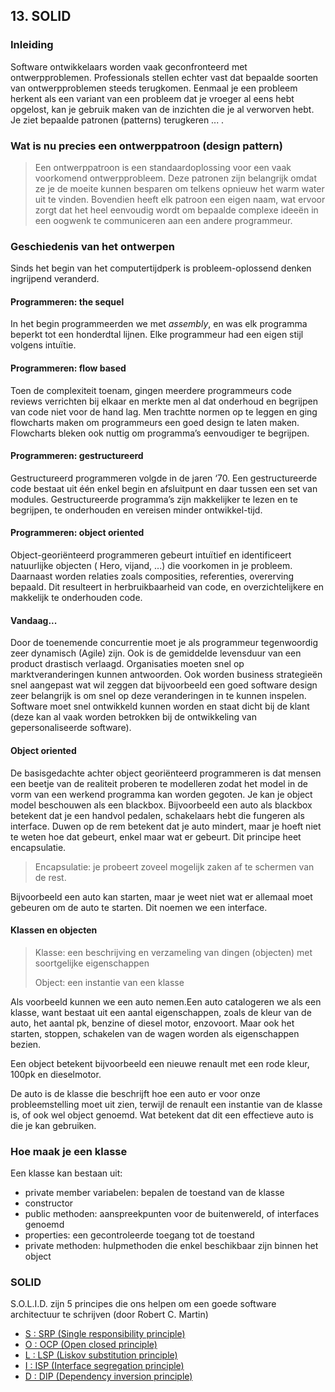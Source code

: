 ## 13. SOLID

### Inleiding

Software ontwikkelaars worden vaak geconfronteerd met ontwerpproblemen. Professionals stellen echter vast dat bepaalde soorten van ontwerpproblemen steeds terugkomen. Eenmaal je een probleem herkent als een variant van een probleem dat je vroeger al eens hebt opgelost, kan je gebruik maken van de inzichten die je al verworven hebt. Je ziet bepaalde patronen (patterns) terugkeren ... .

### Wat is nu precies een ontwerppatroon (design pattern)

> Een ontwerppatroon is een standaardoplossing voor een vaak voorkomend ontwerpprobleem. Deze patronen zijn belangrijk omdat ze je de moeite kunnen besparen om telkens opnieuw het warm water uit te vinden. Bovendien heeft elk patroon een eigen naam, wat ervoor zorgt dat het heel eenvoudig wordt om bepaalde complexe ideeën in een oogwenk te communiceren aan een andere programmeur.

### Geschiedenis van het ontwerpen

Sinds het begin van het computertijdperk is probleem-oplossend denken ingrijpend veranderd.

#### Programmeren: the sequel

In het begin programmeerden we met *assembly*, en was elk programma beperkt tot een honderdtal lijnen. Elke programmeur had een eigen stijl volgens intuïtie.

#### Programmeren: flow based

Toen de complexiteit toenam, gingen meerdere programmeurs code reviews verrichten bij elkaar en merkte men al dat onderhoud en begrijpen van code niet voor de hand lag. Men trachtte normen op te leggen en ging flowcharts maken om programmeurs een goed design te laten maken. Flowcharts bleken ook nuttig om programma’s eenvoudiger te begrijpen.

#### Programmeren: gestructureerd

Gestructureerd programmeren volgde in de jaren ‘70. Een gestructureerde code bestaat uit één enkel begin en afsluitpunt en daar tussen een set van modules. Gestructureerde programma’s zijn makkelijker te lezen en te begrijpen, te onderhouden en vereisen minder ontwikkel-tijd.

#### Programmeren: object oriented

Object-georiënteerd programmeren gebeurt intuïtief en identificeert natuurlijke objecten ( Hero, vijand, ...) die voorkomen in je probleem. Daarnaast worden relaties zoals composities, referenties, overerving bepaald. Dit resulteert in herbruikbaarheid van code, en overzichtelijkere en makkelijk te onderhouden code.

#### Vandaag...

Door de toenemende concurrentie moet je als programmeur tegenwoordig zeer dynamisch (Agile) zijn. Ook is de gemiddelde levensduur van een product drastisch verlaagd. Organisaties moeten snel op marktveranderingen kunnen antwoorden. Ook worden business strategieën snel aangepast wat wil zeggen dat bijvoorbeeld een goed software design zeer belangrijk is om snel op deze veranderingen in te kunnen inspelen. Software moet snel ontwikkeld kunnen worden en staat dicht bij de klant (deze kan al vaak worden betrokken bij de ontwikkeling van gepersonaliseerde software).

#### Object oriented

De basisgedachte achter object georiënteerd programmeren is dat mensen een beetje van de realiteit proberen te modelleren zodat het model in de vorm van een werkend programma kan worden gegoten. Je kan je object model beschouwen als een blackbox. Bijvoorbeeld een auto als blackbox betekent dat je een handvol pedalen, schakelaars hebt die fungeren als interface. Duwen op de rem betekent dat je auto mindert, maar je hoeft niet te weten hoe dat gebeurt, enkel maar wat er gebeurt. Dit principe heet encapsulatie.

> Encapsulatie: je probeert zoveel mogelijk zaken af te schermen van de rest.

Bijvoorbeeld een auto kan starten, maar je weet niet wat er allemaal moet gebeuren om de auto te starten. Dit noemen we een interface.

#### Klassen en objecten

> Klasse: een beschrijving en verzameling van dingen (objecten) met soortgelijke eigenschappen
>
> Object: een instantie van een klasse

Als voorbeeld kunnen we een auto nemen.Een auto catalogeren we als een klasse, want bestaat uit een aantal eigenschappen, zoals de kleur van de auto, het aantal pk, benzine of diesel motor, enzovoort. Maar ook het starten, stoppen, schakelen van de wagen worden als eigenschappen bezien.

Een object betekent bijvoorbeeld een nieuwe renault met een rode kleur, 100pk en dieselmotor.

De auto is de klasse die beschrijft hoe een auto er voor onze probleemstelling moet uit zien, terwijl de renault een instantie van de klasse is, of ook wel object genoemd. Wat betekent dat dit een effectieve auto is die je kan gebruiken.

### Hoe maak je een klasse

Een klasse kan bestaan uit:

- private member variabelen: bepalen de toestand van de klasse
- constructor
- public methoden: aanspreekpunten voor de buitenwereld, of interfaces genoemd
- properties: een gecontroleerde toegang tot de toestand
- private methoden: hulpmethoden die enkel beschikbaar zijn binnen het object

### SOLID

S.O.L.I.D. zijn 5 principes die ons helpen om een goede software architectuur te schrijven (door Robert C. Martin)

- [S : SRP (Single responsibility principle)](./SolidSRP.md)
- [O : OCP (Open closed principle)](./SolidOCP.md)
- [L : LSP (Liskov substitution principle)](./SolidLSP.md)
- [I : ISP (Interface segregation principle)](./SolidISP.md)
- [D : DIP (Dependency inversion principle)](./SolidDIP.md)
